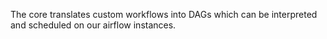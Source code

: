The core translates custom workflows into DAGs which can be interpreted and scheduled on our airflow instances.
